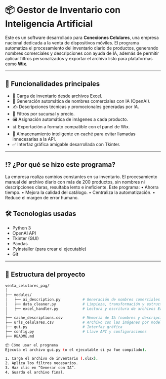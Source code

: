 # 📦 Gestor de Inventario con Inteligencia Artificial

Este es un software desarrollado para **Conexiones Celulares**, una empresa nacional dedicada a la venta de dispositivos móviles. 
El programa automatiza el procesamiento del inventario diario de productos, generando nombres comerciales y descripciones con ayuda de IA, además de permitir aplicar filtros personalizados y exportar el archivo listo para plataformas como **Wix**.

---

## 🚀 Funcionalidades principales

- 📂 Carga de inventario desde archivos Excel.
- 🧠 Generación automática de nombres comerciales con IA (OpenAI).
- ✍️ Descripciones técnicas y promocionales generadas por IA.
- 🔎 Filtros por sucursal y precio.
- 🖼️ Asignación automática de imágenes a cada producto.
- 📊 Exportación a formato compatible con el panel de Wix.
- 💾 Almacenamiento inteligente en caché para evitar llamadas innecesarias a la API.
- ✅ Interfaz gráfica amigable desarrollada con Tkinter.

---
 ## ⁉ ¿Por qué se hizo este programa? 
La empresa realiza cambios constantes en su inventario. El procesamiento manual del archivo 
diario con más de 200 productos, sin nombres ni descripciones claras, resultaba lento e 
ineficiente. Este programa: 
• Ahorra tiempo. 
• Mejora la calidad del catálogo. 
• Centraliza la automatización. 
• Reduce el margen de error humano. 

## 🛠️ Tecnologías usadas

- Python 3
- OpenAI API
- Tkinter (GUI)
- Pandas
- PyInstaller (para crear el ejecutable)
- Git

---

## 📁 Estructura del proyecto

```bash
venta_celulares_pag/
│
├── modules/
│   ├── ai_description.py          # Generación de nombres comerciales y descripciones con IA
│   ├── data_cleaner.py            # Limpieza, transformación y estructura del DataFrame
│   ├── excel_handler.py           # Lectura y escritura de archivos Excel
│
├── cache_descriptions.csv         # Memoria de IA (nombres y descripciones generadas)
├── urls_celulares.csv             # Archivo con las imágenes por modelo
├── gui.py                         # Interfaz gráfica
├── config.py                      # Llave API y configuraciones
├── README.md

📦 Cómo usar el programa
Ejecuta el archivo gui.py (o el ejecutable si ya fue compilado).

1. Carga el archivo de inventario (.xlsx).
2. Aplica los filtros necesarios.
3. Haz clic en “Generar con IA”.
4. Guarda el archivo final.

